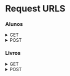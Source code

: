 # Request URLS

### Alunos

<details>
<summary>GET</summary>
<br>

  ```
  listar todos os alunos - /alunos/listar
  ```

  ```
  listar aluno pelo RM - /alunos/rm
  ```

  ```
  listar aluno pelo telefone - /alunos/telefone
  ```

</details>

<details>
<summary>POST</summary>
<br>
  
  ```
  Criar aluno - /alunos/criar
  Body: rm, nome, id_curso, telefone
  ```

</details>


### Livros

<details>
<summary>GET</summary>
<br>

  ```
  listar todos os livros - /livros/ ou /livros/listar/

  ```

  ```
  listar livro pelo genero Ex: "Romance" - /livros/listar/genero/[Genero]
  ```

  ```
  listar livro pelo codigo - /alunos/listar/codigo/[CODIGO]
  ```

</details>

<details>
<summary>POST</summary>
<br>
  
  ```
  Criar aluno - /alunos/criar
  Body: rm, nome, id_curso, telefone
  ```

</details>


